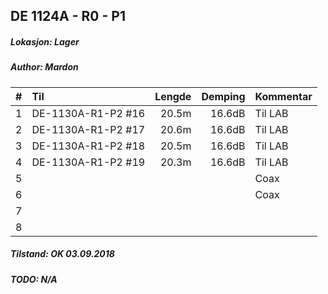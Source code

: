 ## DE 1124A - R0 - P1
##### Lokasjon: Lager
##### Author: Mardon

|  #  |        Til       |Lengde|Demping|Kommentar|
|----:|:-----------------|-----:|------:|:--------|
|    1|DE-1130A-R1-P2 #16| 20.5m| 16.6dB|Til LAB  |
|    2|DE-1130A-R1-P2 #17| 20.6m| 16.6dB|Til LAB  |
|    3|DE-1130A-R1-P2 #18| 20.5m| 16.6dB|Til LAB  |
|    4|DE-1130A-R1-P2 #19| 20.3m| 16.6dB|Til LAB  |
|    5|                  |      |       |Coax     |
|    6|                  |      |       |Coax     |
|    7|                  |      |       |         |
|    8|                  |      |       |         |

##### Tilstand: OK 03.09.2018
##### TODO: N/A
